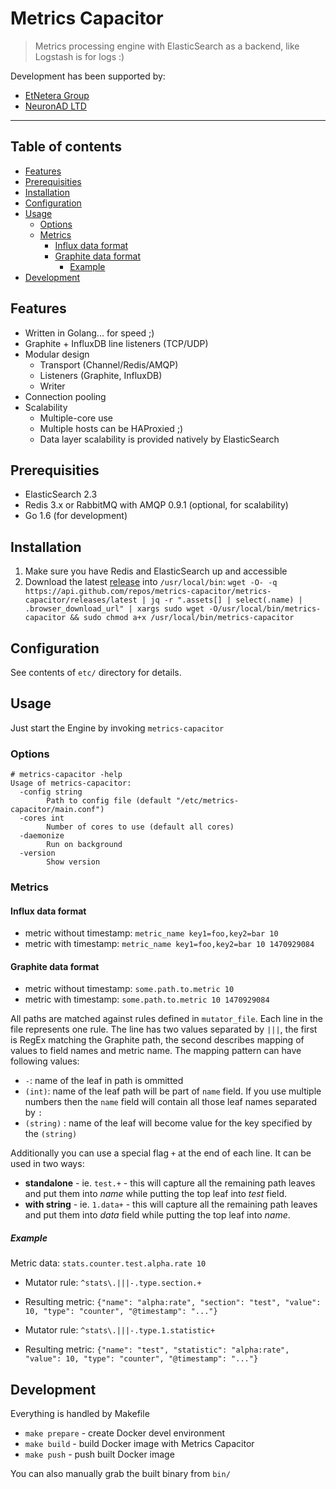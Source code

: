 # Metrics Capacitor

> Metrics processing engine with ElasticSearch as a backend, like Logstash is for logs :)

Development has been supported by:
- [EtNetera Group](http://www.etneteragroup.com/)
- [NeuronAD LTD](http://www.neuronad.com/)

----------------------------------------------------------------------

## Table of contents

* [Features](#features)
* [Prerequisities](#prerequisities)
* [Installation](#installation)
* [Configuration](#configuration)
* [Usage](#usage)
  * [Options](#options)
  * [Metrics](#metrics)
    * [Influx data format](#influx-data-format)
    * [Graphite data format](#graphite-data-format)
      * [Example](#example)
* [Development](#development)

## Features

- Written in Golang... for speed ;)
- Graphite + InfluxDB line listeners (TCP/UDP)
- Modular design
  - Transport (Channel/Redis/AMQP)
  - Listeners (Graphite, InfluxDB)
  - Writer
- Connection pooling
- Scalability
  - Multiple-core use
  - Multiple hosts can be HAProxied ;)
  - Data layer scalability is provided natively by ElasticSearch

## Prerequisities

- ElasticSearch 2.3
- Redis 3.x or RabbitMQ with AMQP 0.9.1 (optional, for scalability)
- Go 1.6 (for development)

## Installation

1. Make sure you have Redis and ElasticSearch up and accessible
2. Download the latest [release](https://github.com/metrics-capacitor/metrics-capacitor/releases/latest) into ```/usr/local/bin```:
  ```wget -O- -q https://api.github.com/repos/metrics-capacitor/metrics-capacitor/releases/latest | jq -r ".assets[] | select(.name) | .browser_download_url" | xargs sudo wget -O/usr/local/bin/metrics-capacitor && sudo chmod a+x /usr/local/bin/metrics-capacitor```


## Configuration

See contents of ```etc/``` directory for details.

## Usage

Just start the Engine by invoking ```metrics-capacitor```

### Options

```
# metrics-capacitor -help
Usage of metrics-capacitor:
  -config string
    	Path to config file (default "/etc/metrics-capacitor/main.conf")
  -cores int
    	Number of cores to use (default all cores)
  -daemonize
    	Run on background
  -version
    	Show version
```

### Metrics

#### Influx data format

- metric without timestamp: ```metric_name key1=foo,key2=bar 10```
- metric with timestamp: ```metric_name key1=foo,key2=bar 10 1470929084```

#### Graphite data format

- metric without timestamp: ```some.path.to.metric 10```
- metric with timestamp: ```some.path.to.metric 10 1470929084```

All paths are matched against rules defined in ```mutator_file```. Each line in the file represents one rule. The line has two values separated by ```|||```, the first is RegEx matching the Graphite path, the second describes mapping of values to field names and metric name. The mapping pattern can have following values:
- ```-```: name of the leaf in path is ommitted
- ```(int)```: name of the leaf path will be part of ```name``` field. If you use multiple numbers then the ```name``` field will contain all those leaf names separated by ```:```
- ```(string)``` : name of the leaf will become value for the key specified by the ```(string)```

Additionally you can use a special flag ```+``` at the end of each line. It can be used in two ways:
- **standalone** - ie. ```test.+``` - this will capture all the remaining path leaves and put them into *name* while putting the top leaf into *test* field.
- **with string** - ie. ```1.data+``` - this will capture all the remaining path leaves and put them into *data* field while putting the top leaf into *name*.

##### Example

Metric data: ```stats.counter.test.alpha.rate 10```


- Mutator rule: ```^stats\.|||-.type.section.+```
- Resulting metric: ```{"name": "alpha:rate", "section": "test", "value": 10, "type": "counter", "@timestamp": "..."}```


- Mutator rule: ```^stats\.|||-.type.1.statistic+```
- Resulting metric: ```{"name": "test", "statistic": "alpha:rate", "value": 10, "type": "counter", "@timestamp": "..."}```


## Development

Everything is handled by Makefile

- ```make prepare``` - create Docker devel environment
- ```make build``` - build Docker image with Metrics Capacitor
- ```make push``` - push built Docker image

You can also manually grab the built binary from ```bin/```
